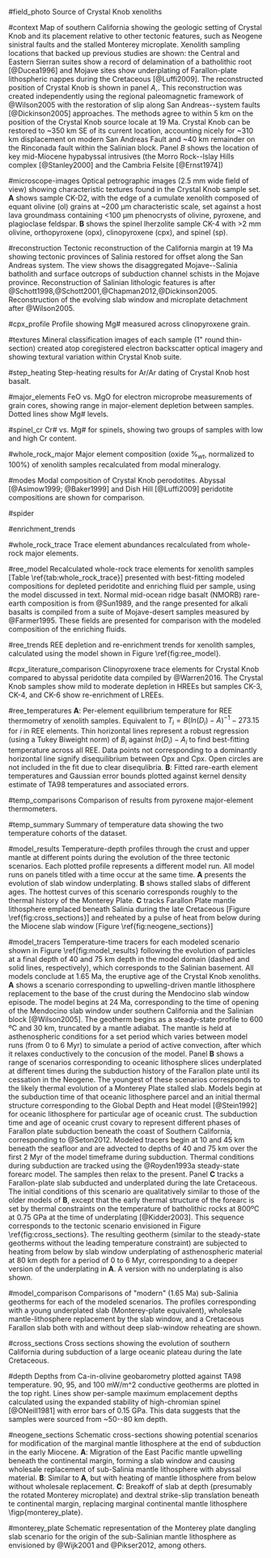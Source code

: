 #field_photo
Source of Crystal Knob xenoliths

#context
Map of southern California showing the geologic setting
of Crystal Knob and its placement relative to other tectonic
features, such as Neogene sinistral faults and the stalled Monterey microplate.
Xenolith sampling locations that backed up previous studies are shown:
the Central and Eastern Sierran suites show a record of delamination of
a batholithic root [@Ducea1996] and Mojave sites show underplating of
Farallon-plate lithospheric nappes during the Cretaceous [@Luffi2009].
The reconstructed position of Crystal Knob is shown in panel *A*,. This
reconstruction was created independently using the regional paleomagnetic framework
of @Wilson2005 with the restoration of slip along San Andreas--system
faults [@Dickinson2005] approaches. The methods agree to within 5 km on the position
of the Crystal Knob source locale at 19 Ma. Crystal Knob
can be restored to ~350 km SE of its current location, accounting
nicely for ~310 km displacement on modern San Andreas Fault and ~40 km remainder
on the Rinconada fault within the Salinian block. Panel *B* shows the location
of key mid-Miocene hypabyssal intrusives (the Morro Rock--Islay Hills complex [@Stanley2000]
and the Cambria Felsite [@Ernst1974])

#microscope-images
Optical petrographic images (2.5 mm wide field of view) showing characteristic textures
found in the Crystal Knob sample set. **A** shows sample CK-D2, with the edge of a cumulate xenolith
composed of equant olivine (ol) grains at ~200 µm characteristic scale, set against
a host lava groundmass containing <100 µm phenocrysts of olivine, pyroxene, and plagioclase feldspar.
**B** shows the spinel lherzolite sample CK-4 with >2 mm olivine, orthopyroxene (opx), clinopyroxene (cpx),
and spinel (sp).

#reconstruction
Tectonic reconstruction of the California margin at 19 Ma showing tectonic
provinces of Salinia restored for offset along the San Andreas system.
The view shows the disaggregated Mojave--Salinia batholith and surface
outcrops of subduction channel schists in the Mojave province. Reconstruction
of Salinian lithologic features is after @Schott1998,@Schott2001,@Chapman2012,@Dickinson2005.
Reconstruction of the evolving slab window and microplate detachment after @Wilson2005.

#cpx_profile
Profile showing Mg\# measured across clinopyroxene grain.

#textures
Mineral classification images of each sample (1" round thin-section)
created atop coregistered electron backscatter optical imagery and
showing textural variation within Crystal Knob suite.

#step_heating
Step-heating results for Ar/Ar dating of Crystal Knob host basalt.

#major_elements
FeO vs. MgO for electron microprobe measurements of grain
cores, showing range in major-element depletion between
samples. Dotted lines show Mg\# levels.

#spinel_cr
Cr# vs. Mg# for spinels, showing two groups of
samples with low and high Cr content.

#whole_rock_major
Major element composition (oxide %$_{wt}$, normalized to 100%)
of xenolith samples recalculated from modal mineralogy.

#modes
Modal composition of Crystal Knob perodotites. Abyssal
[@Asimow1999; @Baker1999] and Dish Hill [@Luffi2009] peridotite
compositions are shown for comparison.

#spider

#enrichment_trends

#whole_rock_trace
Trace element abundances recalculated from whole-rock major elements.

#ree_model
Recalculated whole-rock trace elements for xenolith samples
[Table \ref{tab:whole_rock_trace}] presented with best-fitting
modeled compositions for depleted peridotite and enriching
fluid per sample, using the model discussed in text.
Normal mid-ocean
ridge basalt (NMORB) rare-earth composition is
from @Sun1989, and the range presented for alkali basalts
is compiled from a suite of Mojave-desert samples measured by
@Farmer1995. These fields are presented for comparison with
the modeled composition of the enriching fluids.

#ree_trends
REE depletion and re-enrichment trends for xenolith
samples, calculated using the model shown in
Figure \ref{fig:ree_model}.

#cpx_literature_comparison
Clinopyroxene trace elements for Crystal Knob compared to abyssal peridotite
data compiled by @Warren2016. The Crystal Knob samples show mild to moderate
depletion in HREEs but samples CK-3, CK-4, and CK-6 show re-enrichment of LREEs.

#ree_temperatures
**A**: Per-element equilibrium temperature for
REE thermometry of xenolith samples. Equivalent to
$T_i = B (ln(D_i)-A)^{-1} - 273.15$ for $i$ in REE
elements. Thin horizontal lines represent a robust regression
(using a Tukey Biweight norm) of $B_i$ against $ln(D_i)-A_i$ to find best-fitting temperature
across all REE. Data points not corresponding to a dominantly
horizontal line signify disequilibrium between Opx
and Cpx. Open circles are not included in the fit due
to clear disequlibria. **B**: Fitted rare-earth element
temperatures and Gaussian error bounds plotted against
kernel density estimate of TA98 temperatures and associated
errors.

#temp_comparisons
Comparison of results from pyroxene major-element thermometers.

#temp_summary
Summary of temperature data showing the two temperature cohorts
of the dataset.

#model_results
Temperature-depth profiles through the crust and upper mantle
at different points during the evolution of the three tectonic scenarios.
Each plotted profile represents a different model run. All model runs on panels titled with
a time occur at the same time.
**A** presents the evolution of slab window underplating. **B** shows
stalled slabs of different ages.
The hottest curves of this scenario corresponds roughly to the thermal history
of the Monterey Plate.
**C** tracks Farallon Plate mantle lithosphere emplaced beneath Salinia during
the late Cretaceous [Figure \ref{fig:cross_sections}] and reheated by
a pulse of heat from below during the Miocene slab window [Figure \ref{fig:neogene_sections}]

#model_tracers
Temperature-time tracers for each modeled scenario shown in Figure \ref{fig:model_results}
following the evolution of particles
at a final depth of 40 and 75 km depth in the model domain
(dashed and solid lines, respectively), which corresponds to the Salinian basement. All models
conclude at 1.65 Ma, the eruptive age of the Crystal Knob xenoliths.
**A** shows a scenario corresponding to upwelling-driven mantle lithosphere replacement
to the base of the crust during the Mendocino slab window episode.
The model begins at 24 Ma, corresponding to the time of opening of the
Mendocino slab window under southern California and the Salinian block [@Wilson2005].
The geotherm begins as a steady-state profile to 600 ºC and 30 km, truncated by a mantle adiabat.
The mantle is held at asthenospheric conditions for a set period which varies between model runs
(from 0 to 6 Myr) to simulate a period of active convection,
after which it relaxes conductively to the concusion of the model.
Panel **B** shows a range of scenarios corresponding to oceanic lithosphere slices underplated at
different times during the subduction history of the Farallon plate until its
cessation in the Neogene.
The youngest of these scenarios corresponds to the likely
thermal evolution of a Monterey Plate stalled slab.
Models begin at the subduction time of that oceanic lithosphere parcel
and an initial thermal structure corresponding to the Global Depth and Heat
model [@Stein1992] for oceanic lithosphere for particular age of oceanic crust.
The subduction time and age of oceanic crust covary to represent different phases of
Farallon plate subduction beneath the coast of Southern California, corresponding to @Seton2012.
Modeled tracers begin at 10 and 45 km beneath the seafloor and are advected to depths of
40 and 75 km over the first 2 Myr of the model timeframe during subduction. Thermal conditions
during subduction are tracked using the @Royden1993a steady-state forearc model.
The samples then relax to the present.
Panel **C** tracks a Farallon-plate slab subducted and underplated during the late Cretaceous. The initial
conditions of this scenario are qualitatively similar to those of the older models of **B**, except
that the early thermal structure of the forearc is set by thermal constraints on the temperature of batholithic
rocks at 800ºC at 0.75 GPa at the time of underplating [@Kidder2003]. This sequence corresponds to
the tectonic scenario envisioned in Figure \ref{fig:cross_sections}. The resulting geotherm (similar to the
steady-state geotherms without the leading temperature constraint) are
subjected to heating from below by slab window underplating of asthenospheric
material at 80 km depth for a period of 0 to 6 Myr, corresponding to a deeper version of the underplating
in **A**. A version with no underplating is also shown.

#model_comparison
Comparisons of "modern" (1.65 Ma) sub-Salinia geotherms for each of the modeled scenarios.
The profiles corresponding with a young underplated slab (Monterey-plate equivalent),
wholesale mantle-lithosphere replacement by the slab window, and
a Cretaceous Farallon slab both with and without deep slab-window reheating are shown.

#cross_sections
Cross sections showing the evolution of southern California during
subduction of a large oceanic plateau during the late Cretaceous.

#depth
Depths from Ca-in-olivine geobarometry plotted against
TA98 temperature. 90, 95, and 100 mW/m^2
conductive geotherms are plotted in the top right. Lines show
per-sample maximum emplacement depths calculated using the expanded
stability of high-chromian spinel [@ONeill1981] with error bars of
0.15 GPa. This data suggests that the samples were sourced from
~50--80 km depth.

#neogene_sections
Schematic cross-sections showing potential scenarios for modification of the
marginal mantle lithosphere at the end of subduction in the early Miocene.
**A**: Migration of the East Pacific mantle
upwelling beneath the continental margin, forming a slab window and causing
wholesale replacement of sub-Salinia mantle lithosphere with abyssal material.
**B**: Similar to **A**, but with heating of mantle lithosphere from below
without wholesale replacement.
**C**: Breakoff of slab at depth (presumably the rotated Monterey microplate)
and dextral strike-slip translation beneath te continental margin, replacing
marginal continental mantle lithosphere \figp{monterey_plate}.

#monterey_plate
Schematic representation of the Monterey plate dangling slab scenario
for the origin of the sub-Salinian mantle lithosphere as envisioned
by @Wijk2001 and @Pikser2012, among others.
